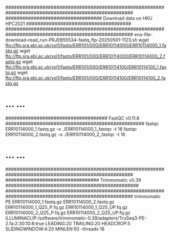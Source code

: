 #####################################################################################################
################################## Download data on HKU HPC2021 #####################################
#####################################################################################################
ena-file-download-read_run-PRJEB55534-fastq_ftp-20250501-1123.sh
wget ftp://ftp.sra.ebi.ac.uk/vol1/fastq/ERR101/000/ERR10114000/ERR10114000_1.fastq.gz
wget ftp://ftp.sra.ebi.ac.uk/vol1/fastq/ERR101/000/ERR10114000/ERR10114000_2.fastq.gz
wget ftp://ftp.sra.ebi.ac.uk/vol1/fastq/ERR101/000/ERR10114100/ERR10114100_1.fastq.gz
wget ftp://ftp.sra.ebi.ac.uk/vol1/fastq/ERR101/000/ERR10114100/ERR10114100_2.fastq.gz
# ... ...

#################################### FastQC v0.11.8 #################################################
fastqc ERR10114000_1.fastq.gz -o ./ERR10114000_1_fastqc -t 16
fastqc ERR10114000_2.fastq.gz -o ./ERR10114000_2_fastqc -t 16
# ... ...

#####################################################################################################
#################################  Trimmomatic v0.39  ############################################### 
#####################################################################################################
trimmomatic PE ERR10114000_1.fastq.gz ERR10114000_2.fastq.gz ERR10114000_1_Q25_P.fq.gz ERR10114000_1_Q25_UP.fq.gz ERR10114000_2_Q25_P.fq.gz ERR10114000_2_Q25_UP.fq.gz ILLUMINACLIP:/software/trimmomatic-0.39/adapters/TruSeq3-PE-2.fa:2:30:10:6:true LEADING:20 TRAILING:20 HEADCROP:5 SLIDINGWINDOW:4:20 MINLEN:50 -threads 16

